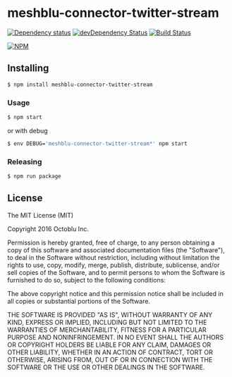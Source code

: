 # meshblu-connector-twitter-stream

[![Dependency status](http://img.shields.io/david/octoblu/meshblu-connector-twitter-stream.svg?style=flat)](https://david-dm.org/octoblu/meshblu-connector-twitter-stream)
[![devDependency Status](http://img.shields.io/david/dev/octoblu/meshblu-connector-twitter-stream.svg?style=flat)](https://david-dm.org/octoblu/meshblu-connector-twitter-stream#info=devDependencies)
[![Build Status](http://img.shields.io/travis/octoblu/meshblu-connector-twitter-stream.svg?style=flat&branch=master)](https://travis-ci.org/octoblu/meshblu-connector-twitter-stream)

[![NPM](https://nodei.co/npm/meshblu-connector-twitter-stream.svg?style=flat)](https://npmjs.org/package/meshblu-connector-twitter-stream)

## Installing

```bash
$ npm install meshblu-connector-twitter-stream
```

### Usage

```bash
$ npm start
```

or with debug

```bash
$ env DEBUG='meshblu-connector-twitter-stream*' npm start
```

### Releasing

```bash
$ npm run package
```

## License

The MIT License (MIT)

Copyright 2016 Octoblu Inc.

Permission is hereby granted, free of charge, to any person obtaining a copy
of this software and associated documentation files (the "Software"), to deal
in the Software without restriction, including without limitation the rights
to use, copy, modify, merge, publish, distribute, sublicense, and/or sell
copies of the Software, and to permit persons to whom the Software is
furnished to do so, subject to the following conditions:

The above copyright notice and this permission notice shall be included in
all copies or substantial portions of the Software.

THE SOFTWARE IS PROVIDED "AS IS", WITHOUT WARRANTY OF ANY KIND, EXPRESS OR
IMPLIED, INCLUDING BUT NOT LIMITED TO THE WARRANTIES OF MERCHANTABILITY,
FITNESS FOR A PARTICULAR PURPOSE AND NONINFRINGEMENT. IN NO EVENT SHALL THE
AUTHORS OR COPYRIGHT HOLDERS BE LIABLE FOR ANY CLAIM, DAMAGES OR OTHER
LIABILITY, WHETHER IN AN ACTION OF CONTRACT, TORT OR OTHERWISE, ARISING FROM,
OUT OF OR IN CONNECTION WITH THE SOFTWARE OR THE USE OR OTHER DEALINGS IN
THE SOFTWARE.
